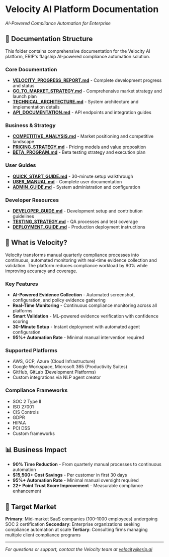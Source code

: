 # Velocity AI Platform Documentation

*AI-Powered Compliance Automation for Enterprise*

## 📁 Documentation Structure

This folder contains comprehensive documentation for the Velocity AI platform, ERIP's flagship AI-powered compliance automation solution.

### Core Documentation
- **[VELOCITY_PROGRESS_REPORT.md](./VELOCITY_PROGRESS_REPORT.md)** - Complete development progress and status
- **[GO_TO_MARKET_STRATEGY.md](./GO_TO_MARKET_STRATEGY.md)** - Comprehensive market strategy and launch plan
- **[TECHNICAL_ARCHITECTURE.md](./TECHNICAL_ARCHITECTURE.md)** - System architecture and implementation details
- **[API_DOCUMENTATION.md](./API_DOCUMENTATION.md)** - API endpoints and integration guides

### Business & Strategy
- **[COMPETITIVE_ANALYSIS.md](./COMPETITIVE_ANALYSIS.md)** - Market positioning and competitive landscape
- **[PRICING_STRATEGY.md](./PRICING_STRATEGY.md)** - Pricing models and value proposition
- **[BETA_PROGRAM.md](./BETA_PROGRAM.md)** - Beta testing strategy and execution plan

### User Guides
- **[QUICK_START_GUIDE.md](./QUICK_START_GUIDE.md)** - 30-minute setup walkthrough
- **[USER_MANUAL.md](./USER_MANUAL.md)** - Complete user documentation
- **[ADMIN_GUIDE.md](./ADMIN_GUIDE.md)** - System administration and configuration

### Developer Resources
- **[DEVELOPER_GUIDE.md](./DEVELOPER_GUIDE.md)** - Development setup and contribution guidelines
- **[TESTING_STRATEGY.md](./TESTING_STRATEGY.md)** - QA processes and test coverage
- **[DEPLOYMENT_GUIDE.md](./DEPLOYMENT_GUIDE.md)** - Production deployment instructions

## 🚀 What is Velocity?

Velocity transforms manual quarterly compliance processes into continuous, automated monitoring with real-time evidence collection and validation. The platform reduces compliance workload by 90% while improving accuracy and coverage.

### Key Features
- **AI-Powered Evidence Collection** - Automated screenshot, configuration, and policy evidence gathering
- **Real-Time Monitoring** - Continuous compliance monitoring across all platforms
- **Smart Validation** - ML-powered evidence verification with confidence scoring
- **30-Minute Setup** - Instant deployment with automated agent configuration
- **95%+ Automation Rate** - Minimal manual intervention required

### Supported Platforms
- AWS, GCP, Azure (Cloud Infrastructure)
- Google Workspace, Microsoft 365 (Productivity Suites)  
- GitHub, GitLab (Development Platforms)
- Custom integrations via NLP agent creator

### Compliance Frameworks
- SOC 2 Type II
- ISO 27001
- CIS Controls
- GDPR
- HIPAA
- PCI DSS
- Custom frameworks

## 📊 Business Impact

- **90% Time Reduction** - From quarterly manual processes to continuous automation
- **$15,500+ Cost Savings** - Per customer in first 30 days
- **95%+ Automation Rate** - Minimal manual oversight required
- **22+ Point Trust Score Improvement** - Measurable compliance enhancement

## 🎯 Target Market

**Primary**: Mid-market SaaS companies (100-1000 employees) undergoing SOC 2 certification
**Secondary**: Enterprise organizations seeking compliance automation at scale
**Tertiary**: Consulting firms managing multiple client compliance programs

---

*For questions or support, contact the Velocity team at velocity@erip.ai*